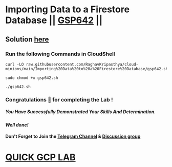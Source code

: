 # Importing Data to a Firestore Database || [GSP642](https://www.cloudskillsboost.google/focuses/8392?parent=catalog) ||

## Solution [here](https://youtu.be/lZ2ISeCnDKU)

### Run the following Commands in CloudShell

```
curl -LO raw.githubusercontent.com/RaghavKripasthya/cloud-minions/main/Importing%20Data%20to%20a%20Firestore%20Database/gsp642.sh

sudo chmod +x gsp642.sh

./gsp642.sh
```

### Congratulations 🎉 for completing the Lab !

##### *You Have Successfully Demonstrated Your Skills And Determination.*

#### *Well done!*

#### Don't Forget to Join the [Telegram Channel](https://t.me/quickgcplab) & [Discussion group](https://t.me/quickgcplabchats)

# [QUICK GCP LAB](https://www.youtube.com/@quickgcplab)
